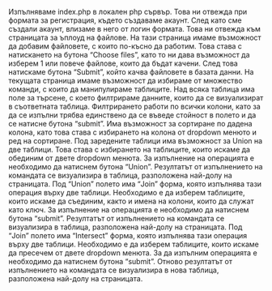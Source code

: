 Изпълняваме index.php в локален php сървър. Това ни отвежда при формата за регистрация, където създаваме акаунт. След като сме създали акаунт, влизаме в него от логин формата. Това ни отвежда към страницата за ъплоуд на файлове. На тази страница имаме възможност да добавим файловете, с които по-късно да работим. Това става с натискането на бутона “Choose files”, като то ни дава възможност да изберем 1 или повече файлове, които да бъдат качени. След това натискаме бутона “Submit”, който качва файловете в базата данни. На текущата страница имаме възможност да избираме от множество команди, с които да манипулираме таблиците. Над всяка таблица има поле за търсене, с което филтрираме данните, които да се визуализират в съответната таблица. Филтрирането работи по всички колони, като за да се изпълни трябва единствено да се въведе стойност в полето и да се натисне бутона “submit”. Има възможност за сортиране по дадена колона, като това става с избирането на колона от dropdown менюто и ред на сортиране. 
Под заредените таблици има възможност за Union на две таблици. Това става с избирането на таблиците, които искаме да обединим от двете dropdown менюта. За изпълнение на операцията е необходимо да натиснем бутона “Union”. Резултатът от изпълнението на командата се визуализира в таблица, разположена най-долу на страницата.
Под “Union” полето има “Join” форма, която изпълнява тази операция върху две таблици. Необходимо е да изберем таблиците, които искаме да съединим, както и имена на колони, които да служат като ключ. За изпълнение на операцията е необходимо да натиснем бутона “submit”. Резултатът от изпълнението на командата се визуализира в таблица, разположена най-долу на страницата.
Под “Join” полето има “Intersect” форма, която изпълнява тази операция върху две таблици. Необходимо е да изберем таблиците, които искаме да пресечем от двете dropdown менюта. За да изпълним операцията е необходимо да натиснем бутона “submit”. Отново резултатът от изпълнението на командата се визуализира в нова таблица, разположена най-долу на страницата.

